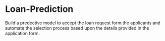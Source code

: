 # Loan-Prediction
Build a predective model to accept the loan request form the applicants and automate the selection process based upon the details provided in the application form.
